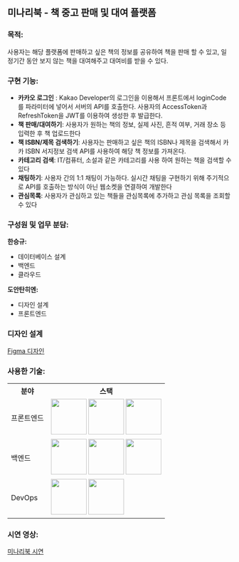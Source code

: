 ## 미나리북 - 책 중고 판매 및 대여 플랫폼


### 목적:  
사용자는 해당 플랫폼에 판매하고 싶은 책의 정보를 공유하여 책을 판매 할 수 있고, 일정기간 동안 보지 않는 책을 대여해주고 대여비를 받을 수 있다.


### 구현 기능:
- **카카오 로그인** : Kakao Developer의 로그인을 이용해서 프론트에서 loginCode를 파라미터에 넣어서 서버의 API를 호출한다. 사용자의 AccessToken과 RefreshToken을 JWT를 이용하여 생성한 후 발급한다. 
- **책 판매/대여하기**: 사용자가 원하는 책의 정보, 실제 사진, 흔적 여부, 거래 장소 등 입력한 후 책 업로드한다
- **책 ISBN/제목 검색하기**: 사용자는 판매하고 싶은 책의 ISBN나 제목을 검색해서 카카 ISBN 서지정보 검색 API를 사용하여 해당 책 정보를 가져온다.
- **카테고리 검색**: IT/컴퓨터, 소설과 같은 카테고리를 사용 하여 원하는 책을 검색할 수 있다
- **채팅하기**: 사용자 간의 1:1 채팅이 가능하다. 실시간 채팅을 구현하기 위해 주기적으로 API를 호출하는 방식이 아닌 웹소켓을 연결하여 개발한다
- **관심목록**: 사용자가 관심하고 있는 책들을 관심목록에 추가하고 관심 목록을 조회할 수 있다


### 구성원 및 업무 분담:
**한승규:**
- 데이터베이스 설계
- 백엔드
- 클라우드

**도안탄히엔:**
- 디자인 설계
- 프론트엔드

### 디자인 설계
[Figma 디자인](https://www.figma.com/design/bES4AOWz3c28M0N5tAh05I/%EB%AF%B8%EB%82%98%EB%A6%AC%EB%B6%81?node-id=0-1&t=Fh7P8n7Hvr41vWvt-0)


### 사용한 기술:
<table>
  <tr>
    <th>분야</th>
    <th>스택</th>
  </tr>
  <tr>
    <td>프론트엔드</td>
    <td>
      <img src="https://github.com/thanhhien234/MinaryBookstore/assets/95044821/03b3d928-bc98-490e-9d50-d1516c58035f" width="80">
      <img src="https://github.com/thanhhien234/MinaryBookstore/assets/95044821/3921e36e-dca4-4f2a-a567-e04e10c4c502" width="80">
      <img src="https://github.com/thanhhien234/MinaryBookstore/assets/95044821/ef4acdf7-0e85-46c6-8ce4-784b2f7f5182" width="80">
    </td>
  </tr>
  <tr>
    <td>백엔드</td>
    <td>
      <img src="https://github.com/thanhhien234/MinaryBookstore/assets/95044821/8db54969-a689-4364-9f35-7ee16743f9fd" width="80">
      <img src="https://github.com/thanhhien234/MinaryBookstore/assets/95044821/2700b032-17d7-44e0-a27b-1376361ea1f1" width="80">
      <img src="https://github.com/thanhhien234/MinaryBookstore/assets/95044821/eb81968a-118a-4e5f-8a9b-1be574507bf2" width="80">
    </td>
  </tr>
  <tr>
    <td>DevOps</td>
    <td>
      <img src="https://github.com/thanhhien234/MinaryBookstore/assets/95044821/a3f53870-34f7-4b6e-955a-a374e5305269" width="80">
      <img src="https://github.com/thanhhien234/MinaryBookstore/assets/95044821/d011fb2f-4dc8-40e8-817e-28fa26739df6" width="80">
    </td>
  </tr>
</table>

### 시연 영상:
[미나리북 시연](https://youtu.be/50CdBtpwKjc)
